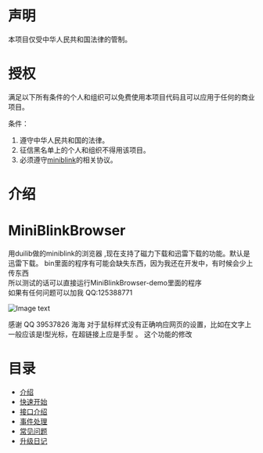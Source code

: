 # 声明

本项目仅受中华人民共和国法律的管制。

# 授权

满足以下所有条件的个人和组织可以免费使用本项目代码且可以应用于任何的商业项目。

条件：

1. 遵守中华人民共和国的法律。
2. 征信黑名单上的个人和组织不得用该项目。
3. 必须遵守[miniblink](http://miniblink.net/)的相关协议。

# 介绍

# MiniBlinkBrowser 
用duilib做的miniblink的浏览器 ,现在支持了磁力下载和迅雷下载的功能。默认是迅雷下载。
bin里面的程序有可能会缺失东西，因为我还在开发中，有时候会少上传东西  
所以测试的话可以直接运行MiniBlinkBrowser-demo里面的程序  
如果有任何问题可以加我 QQ:125388771

![Image text](https://raw.githubusercontent.com/zhichao281/duilib-MiniBlinkBrowser/master/bin/demo.png)

感谢
QQ 39537826 海海 对于鼠标样式没有正确响应网页的设置，比如在文字上一般应该是I型光标，在超链接上应是手型 。
这个功能的修改

# 目录

* [介绍](README.md)
* [快速开始](quick-start.md)
* [接口介绍](api.md)
* [事件处理](event.md)
* [常见问题](qa.md)
* [升级日记](update-log.md)


